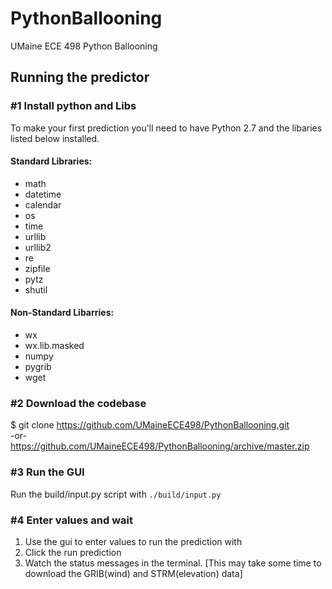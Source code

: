 PythonBallooning
================

UMaine ECE 498 Python Ballooning


## Running the predictor

### \#1 Install python and Libs 
To make your first prediction you'll need to have Python 2.7 and the libaries listed below installed. 

#### Standard Libraries:
* math
* datetime
* calendar
* os
* time
* urllib
* urllib2
* re
* zipfile
* pytz
* shutil

#### Non-Standard Libarries:
* wx
* wx.lib.masked
* numpy
* pygrib
* wget

### \#2 Download the codebase   
  $ git clone https://github.com/UMaineECE498/PythonBallooning.git    
 -or-    
  https://github.com/UMaineECE498/PythonBallooning/archive/master.zip
  
### \#3 Run the GUI
  Run the build/input.py script with ```./build/input.py```
  
### \#4 Enter values and wait
  1. Use the gui to enter values to run the prediction with
  2. Click the run prediction
  3. Watch the status messages in the terminal. [This may take some time to download the GRIB(wind) and STRM(elevation) data]
  













